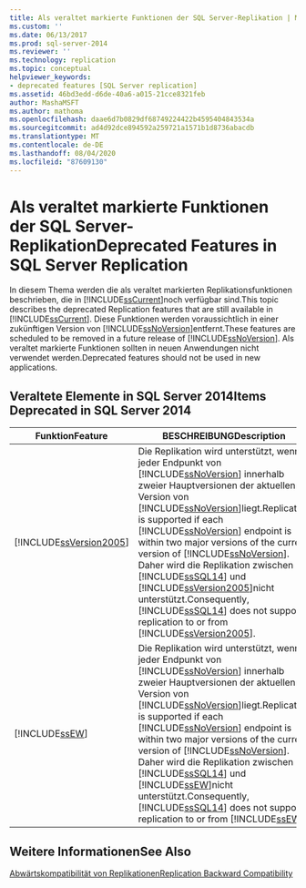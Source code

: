 ```yaml
---
title: Als veraltet markierte Funktionen der SQL Server-Replikation | Microsoft-Dokumentation
ms.custom: ''
ms.date: 06/13/2017
ms.prod: sql-server-2014
ms.reviewer: ''
ms.technology: replication
ms.topic: conceptual
helpviewer_keywords:
- deprecated features [SQL Server replication]
ms.assetid: 46bd3edd-d6de-40a6-a015-21cce8321feb
author: MashaMSFT
ms.author: mathoma
ms.openlocfilehash: daae6d7b0829df68749224422b4595404843534a
ms.sourcegitcommit: ad4d92dce894592a259721a1571b1d8736abacdb
ms.translationtype: MT
ms.contentlocale: de-DE
ms.lasthandoff: 08/04/2020
ms.locfileid: "87609130"
---
```

# <a name="deprecated-features-in-sql-server-replication"></a><span data-ttu-id="51df0-102">Als veraltet markierte Funktionen der SQL Server-Replikation</span><span class="sxs-lookup"><span data-stu-id="51df0-102">Deprecated Features in SQL Server Replication</span></span>
  <span data-ttu-id="51df0-103">In diesem Thema werden die als veraltet markierten Replikationsfunktionen beschrieben, die in [!INCLUDE[ssCurrent](../../includes/sscurrent-md.md)]noch verfügbar sind.</span><span class="sxs-lookup"><span data-stu-id="51df0-103">This topic describes the deprecated Replication features that are still available in [!INCLUDE[ssCurrent](../../includes/sscurrent-md.md)].</span></span> <span data-ttu-id="51df0-104">Diese Funktionen werden voraussichtlich in einer zukünftigen Version von [!INCLUDE[ssNoVersion](../../includes/ssnoversion-md.md)]entfernt.</span><span class="sxs-lookup"><span data-stu-id="51df0-104">These features are scheduled to be removed in a future release of [!INCLUDE[ssNoVersion](../../includes/ssnoversion-md.md)].</span></span> <span data-ttu-id="51df0-105">Als veraltet markierte Funktionen sollten in neuen Anwendungen nicht verwendet werden.</span><span class="sxs-lookup"><span data-stu-id="51df0-105">Deprecated features should not be used in new applications.</span></span>  
  
## <a name="items-deprecated-in-sql-server-2014"></a><span data-ttu-id="51df0-106">Veraltete Elemente in SQL Server 2014</span><span class="sxs-lookup"><span data-stu-id="51df0-106">Items Deprecated in SQL Server 2014</span></span>  
  
|<span data-ttu-id="51df0-107">Funktion</span><span class="sxs-lookup"><span data-stu-id="51df0-107">Feature</span></span>|<span data-ttu-id="51df0-108">BESCHREIBUNG</span><span class="sxs-lookup"><span data-stu-id="51df0-108">Description</span></span>|  
|-------------|-----------------|  
|[!INCLUDE[ssVersion2005](../../includes/ssversion2005-md.md)]|<span data-ttu-id="51df0-109">Die Replikation wird unterstützt, wenn jeder Endpunkt von [!INCLUDE[ssNoVersion](../../includes/ssnoversion-md.md)] innerhalb zweier Hauptversionen der aktuellen Version von [!INCLUDE[ssNoVersion](../../includes/ssnoversion-md.md)]liegt.</span><span class="sxs-lookup"><span data-stu-id="51df0-109">Replication is supported if each [!INCLUDE[ssNoVersion](../../includes/ssnoversion-md.md)] endpoint is within two major versions of the current version of [!INCLUDE[ssNoVersion](../../includes/ssnoversion-md.md)].</span></span> <span data-ttu-id="51df0-110">Daher wird die Replikation zwischen [!INCLUDE[ssSQL14](../../includes/sssql14-md.md)] und [!INCLUDE[ssVersion2005](../../includes/ssversion2005-md.md)]nicht unterstützt.</span><span class="sxs-lookup"><span data-stu-id="51df0-110">Consequently, [!INCLUDE[ssSQL14](../../includes/sssql14-md.md)] does not support replication to or from [!INCLUDE[ssVersion2005](../../includes/ssversion2005-md.md)].</span></span>|  
|[!INCLUDE[ssEW](../../includes/ssew-md.md)]|<span data-ttu-id="51df0-111">Die Replikation wird unterstützt, wenn jeder Endpunkt von [!INCLUDE[ssNoVersion](../../includes/ssnoversion-md.md)] innerhalb zweier Hauptversionen der aktuellen Version von [!INCLUDE[ssNoVersion](../../includes/ssnoversion-md.md)]liegt.</span><span class="sxs-lookup"><span data-stu-id="51df0-111">Replication is supported if each [!INCLUDE[ssNoVersion](../../includes/ssnoversion-md.md)] endpoint is within two major versions of the current version of [!INCLUDE[ssNoVersion](../../includes/ssnoversion-md.md)].</span></span> <span data-ttu-id="51df0-112">Daher wird die Replikation zwischen [!INCLUDE[ssSQL14](../../includes/sssql14-md.md)] und [!INCLUDE[ssEW](../../includes/ssew-md.md)]nicht unterstützt.</span><span class="sxs-lookup"><span data-stu-id="51df0-112">Consequently, [!INCLUDE[ssSQL14](../../includes/sssql14-md.md)] does not support replication to or from [!INCLUDE[ssEW](../../includes/ssew-md.md)].</span></span>|  
  
## <a name="see-also"></a><span data-ttu-id="51df0-113">Weitere Informationen</span><span class="sxs-lookup"><span data-stu-id="51df0-113">See Also</span></span>  
 [<span data-ttu-id="51df0-114">Abwärtskompatibilität von Replikationen</span><span class="sxs-lookup"><span data-stu-id="51df0-114">Replication Backward Compatibility</span></span>](replication-backward-compatibility.md)  
  
  
